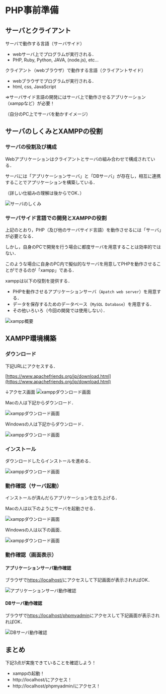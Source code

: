 # PHP事前準備


## サーバとクライアント

サーバで動作する言語（サーバサイド）

- webサーバ上でプログラムが実行される．
- PHP, Ruby, Python, JAVA, (node.js), etc…

クライアント（webブラウザ）で動作する言語（クライアントサイド）

- webブラウザでプログラムが実行される．
- html, css, JavaScript

=>サーバサイド言語の開発にはサーバ上で動作させるアプリケーション（xamppなど）が必要！

（自分のPC上でサーバを動かすイメージ）

## サーバのしくみとXAMPPの役割

### サーバの役割及び構成

Webアプリケーションはクライアントとサーバの組み合わせで構成されている．

サーバには「アプリケーションサーバ」と「DBサーバ」が存在し，相互に連携することでアプリケーションを構築している．

（詳しい仕組みの理解は後からでOK．）

![サーバのしくみ](./img/php_file_about_server.svg)

### サーバサイド言語での開発とXAMPPの役割

上記のとおり，PHP（及び他のサーバサイド言語）を動作させるには「サーバ」が必要となる．

しかし，自身のPCで開発を行う場合に都度サーバを用意することは効率的ではない．

このような場合に自身のPC内で擬似的なサーバを用意してPHPを動作させることができるのが「xampp」である．

xamppは以下の役割を提供する．

- PHPを動作させるアプリケーションサーバ（`Apatch web server`）を用意する．
- データを保存するためのデータベース（`MySQL Database`）を用意する．
- その他いろいろ（今回の開発では使用しない）．

![xampp概要](./img/php_file_about_xampp.svg)

## XAMPP環境構築

### ダウンロード

下記URLにアクセスする．

[https://www.apachefriends.org/jp/download.html](https://www.apachefriends.org/jp/download.html)

↓アクセス画面
![xamppダウンロード画面](./img/php_setup_xampp_download_01.svg)

Macの人は下記からダウンロード．

![xamppダウンロード画面](./img/php_setup_xampp_download_02.svg)

Windowsの人は下記からダウンロード．

![xamppダウンロード画面](./img/php_setup_xampp_download_03.svg)

### インストール

ダウンロードしたらインストールを進める．

![xamppダウンロード画面](./img/php_setup_xampp_download_04.svg)

### 動作確認（サーバ起動）

インストールが済んだらアプリケーションを立ち上げる．

Macの人は以下のようにサーバを起動させる．

![xamppダウンロード画面](./img/php_setup_xampp_download_05.svg)

Windowsの人は以下の画面．

![xamppダウンロード画面](./img/php_setup_xampp_download_06.svg)

### 動作確認（画面表示）

#### アプリケーションサーバ動作確認

ブラウザで[https://localhost/](https://localhost/)にアクセスして下記画面が表示されればOK．

![アプリケーションサーバ動作確認](./img/php_setup_xampp_confirm_01.svg)

#### DBサーバ動作確認

ブラウザで[https://localhost/phpmyadmin](https://localhost/phpmyadmin)にアクセスして下記画面が表示されればOK．

![DBサーバ動作確認](./img/php_setup_xampp_confirm_02.svg)


## まとめ

下記3点が実施できていることを確認しよう！
- xamppの起動！
- http://localhost/にアクセス！
- http://localhost/phpmyadmin/にアクセス！
